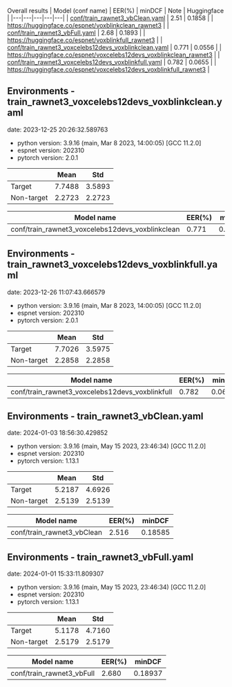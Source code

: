 Overall results
| Model (conf name) | EER(%) | minDCF | Note | Huggingface |
|---|---|---|---|---|
| [conf/train_rawnet3_vbClean.yaml](conf/train_rawnet3_vbClean.yaml) | 2.51 | 0.1858 | | https://huggingface.co/espnet/voxblinkclean_rawnet3 |
| [conf/train_rawnet3_vbFull.yaml](conf/train_rawnet3_vbFull.yaml) | 2.68 | 0.1893 | | https://huggingface.co/espnet/voxblinkfull_rawnet3 |
| [conf/train_rawnet3_voxcelebs12devs_voxblinkclean.yaml](conf/train_rawnet3_voxcelebs12devs_voxblinkclean.yaml) | 0.771 | 0.0556 | | https://huggingface.co/espnet/voxcelebs12devs_voxblinkclean_rawnet3 |
| [conf/train_rawnet3_voxcelebs12devs_voxblinkfull.yaml](conf/train_rawnet3_voxcelebs12devs_voxblinkfull.yaml) | 0.782 | 0.0655 | | https://huggingface.co/espnet/voxcelebs12devs_voxblinkfull_rawnet3 |

## Environments - train_rawnet3_voxcelebs12devs_voxblinkclean.yaml
date: 2023-12-25 20:26:32.589763

- python version: 3.9.16 (main, Mar  8 2023, 14:00:05)  [GCC 11.2.0]
- espnet version: 202310
- pytorch version: 2.0.1

| | Mean | Std |
|---|---|---|
| Target | 7.7488 | 3.5893 |
| Non-target | 2.2723 | 2.2723 |

| Model name | EER(%) | minDCF |
|---|---|---|
| conf/train_rawnet3_voxcelebs12devs_voxblinkclean | 0.771 | 0.05568 |%

## Environments - train_rawnet3_voxcelebs12devs_voxblinkfull.yaml
date: 2023-12-26 11:07:43.666579

- python version: 3.9.16 (main, Mar  8 2023, 14:00:05)  [GCC 11.2.0]
- espnet version: 202310
- pytorch version: 2.0.1

| | Mean | Std |
|---|---|---|
| Target | 7.7026 | 3.5975 |
| Non-target | 2.2858 | 2.2858 |

| Model name | EER(%) | minDCF |
|---|---|---|
| conf/train_rawnet3_voxcelebs12devs_voxblinkfull | 0.782 | 0.06551 |%

## Environments - train_rawnet3_vbClean.yaml
date: 2024-01-03 18:56:30.429852

- python version: 3.9.16 (main, May 15 2023, 23:46:34)  [GCC 11.2.0]
- espnet version: 202310
- pytorch version: 1.13.1

| | Mean | Std |
|---|---|---|
| Target | 5.2187 | 4.6926 |
| Non-target | 2.5139 | 2.5139 |

| Model name | EER(%) | minDCF |
|---|---|---|
| conf/train_rawnet3_vbClean | 2.516 | 0.18585 |%

## Environments - train_rawnet3_vbFull.yaml
date: 2024-01-01 15:33:11.809307

- python version: 3.9.16 (main, May 15 2023, 23:46:34)  [GCC 11.2.0]
- espnet version: 202310
- pytorch version: 1.13.1

| | Mean | Std |
|---|---|---|
| Target | 5.1178 | 4.7160 |
| Non-target | 2.5179 | 2.5179 |

| Model name | EER(%) | minDCF |
|---|---|---|
| conf/train_rawnet3_vbFull | 2.680 | 0.18937 |%
